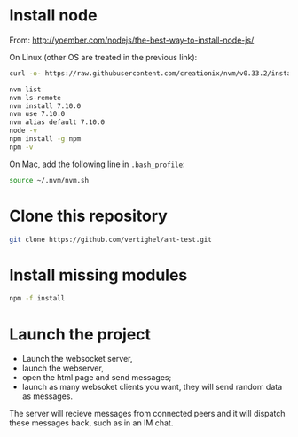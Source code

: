 

# Install node

From:
http://yoember.com/nodejs/the-best-way-to-install-node-js/

On Linux (other OS are treated in the previous link):

```bash
curl -o- https://raw.githubusercontent.com/creationix/nvm/v0.33.2/install.sh | bash	

nvm list
nvm ls-remote
nvm install 7.10.0
nvm use 7.10.0
nvm alias default 7.10.0
node -v
npm install -g npm
npm -v

```

On Mac, add the following line in `.bash_profile`:

```bash
source ~/.nvm/nvm.sh
```

# Clone this repository

```bash
git clone https://github.com/vertighel/ant-test.git

```
# Install missing modules

```bash
npm -f install

```

# Launch the project

 - Launch the websocket server,
 - launch the webserver,
 - open the html page and send messages;
 - launch as many websoket clients you want, they will send random data as messages.

The server will recieve messages from connected peers and it will dispatch these messages back, such as in an IM chat.
